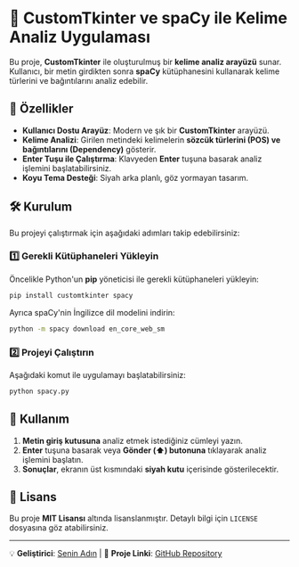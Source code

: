 # 📌 CustomTkinter ve spaCy ile Kelime Analiz Uygulaması

Bu proje, **CustomTkinter** ile oluşturulmuş bir **kelime analiz arayüzü** sunar. Kullanıcı, bir metin girdikten sonra **spaCy** kütüphanesini kullanarak kelime türlerini ve bağıntılarını analiz edebilir.

## 🚀 Özellikler
-  **Kullanıcı Dostu Arayüz**: Modern ve şık bir **CustomTkinter** arayüzü.
-  **Kelime Analizi**: Girilen metindeki kelimelerin **sözcük türlerini (POS) ve bağıntılarını (Dependency)** gösterir.
-  **Enter Tuşu ile Çalıştırma**: Klavyeden **Enter** tuşuna basarak analiz işlemini başlatabilirsiniz.
-  **Koyu Tema Desteği**: Siyah arka planlı, göz yormayan tasarım.

## 🛠️ Kurulum
Bu projeyi çalıştırmak için aşağıdaki adımları takip edebilirsiniz:

### 1️⃣ Gerekli Kütüphaneleri Yükleyin
Öncelikle Python'un **pip** yöneticisi ile gerekli kütüphaneleri yükleyin:
```bash
pip install customtkinter spacy
```
Ayrıca spaCy'nin İngilizce dil modelini indirin:
```bash
python -m spacy download en_core_web_sm
```

### 2️⃣ Projeyi Çalıştırın
Aşağıdaki komut ile uygulamayı başlatabilirsiniz:
```bash
python spacy.py
```

## 📌 Kullanım
1. **Metin giriş kutusuna** analiz etmek istediğiniz cümleyi yazın.
2. **Enter** tuşuna basarak veya **Gönder (⬆️) butonuna** tıklayarak analiz işlemini başlatın.
3. **Sonuçlar**, ekranın üst kısmındaki **siyah kutu** içerisinde gösterilecektir.

## 📜 Lisans
Bu proje **MIT Lisansı** altında lisanslanmıştır. Detaylı bilgi için `LICENSE` dosyasına göz atabilirsiniz.

---
💡 **Geliştirici**: [Senin Adın](https://github.com/kullaniciadi) | 📌 **Proje Linki**: [GitHub Repository](https://github.com/kullaniciadi/proje-adi)


